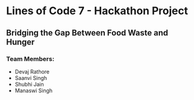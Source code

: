 # Lines of Code 7 - Hackathon Project

## Bridging the Gap Between Food Waste and Hunger

### Team Members:
- Devaj Rathore
- Saanvi Singh
- Shubhi Jain
- Manaswi Singh
